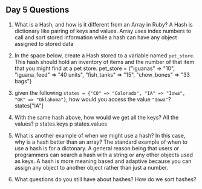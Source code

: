 ## Day 5 Questions

1. What is a Hash, and how is it different from an Array in Ruby?
A Hash is dictionary like pairing of keys and values. Array uses index numbers to
call and sort stored information while a hash can have any object assigned to stored
data
1. In the space below, create a Hash stored to a variable named `pet_store`.  This hash should hold an inventory of items and the number of that item that you might find at a pet store.
pet_store = {"iguanas" => "10", "iguana_feed" => "40 units", "fish_tanks" => "15",
"chow_bones" => "33 bags"}
1. given the following `states = {"CO" => "Colorado", "IA" => "Iowa", "OK" => "Oklahoma"}`, how would you access the value `"Iowa"`?
states["IA"]
1. With the same hash above, how would we get all the keys?  All the values?
p states.keys
p states.values

1. What is another example of when we might use a hash?  In this case, why is a hash better than an array?
The standard example of when to use a hash is for a dictonary. A general reason being that
users or programmers can search a hash with a string or any other objects used as keys.
 A hash is more meaning based and adaptive because you can assign any object to another object rather than just a number.

1. What questions do you still have about hashes?
How do we sort hashes?
